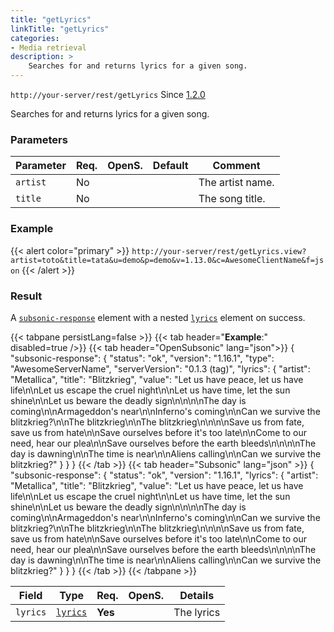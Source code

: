 ```yaml
---
title: "getLyrics"
linkTitle: "getLyrics"
categories:
- Media retrieval
description: >
    Searches for and returns lyrics for a given song.
---
```


`http://your-server/rest/getLyrics` Since [1.2.0](../../subsonic-versions)

Searches for and returns lyrics for a given song.

### Parameters

| Parameter | Req. | OpenS. | Default | Comment |
| --- | --- | --- | --- | --- |
| `artist` | No  |  |   | The artist name. |
| `title` | No  |  |   | The song title. |

### Example

{{< alert color="primary" >}} `http://your-server/rest/getLyrics.view?artist=toto&title=tata&u=demo&p=demo&v=1.13.0&c=AwesomeClientName&f=json` {{< /alert >}}

### Result

A [`subsonic-response`](../../responses/subsonic-response) element with a nested [`lyrics`](../../responses/lyrics) element on success.

{{< tabpane persistLang=false >}}
{{< tab header="**Example**:" disabled=true />}}
{{< tab header="OpenSubsonic" lang="json">}}
{
  "subsonic-response": {
    "status": "ok",
    "version": "1.16.1",
    "type": "AwesomeServerName",
    "serverVersion": "0.1.3 (tag)",
    "lyrics": {
      "artist": "Metallica",
      "title": "Blitzkrieg",
      "value": "Let us have peace, let us have life\n\nLet us escape the cruel night\n\nLet us have time, let the sun shine\n\nLet us beware the deadly sign\n\n\n\nThe day is coming\n\nArmageddon's near\n\nInferno's coming\n\nCan we survive the blitzkrieg?\n\nThe blitzkrieg\n\nThe blitzkrieg\n\n\n\nSave us from fate, save us from hate\n\nSave ourselves before it's too late\n\nCome to our need, hear our plea\n\nSave ourselves before the earth bleeds\n\n\n\nThe day is dawning\n\nThe time is near\n\nAliens calling\n\nCan we survive the blitzkrieg?"
    }
  }
}
{{< /tab >}}
{{< tab header="Subsonic" lang="json" >}}
{
  "subsonic-response": {
    "status": "ok",
    "version": "1.16.1",
    "lyrics": {
      "artist": "Metallica",
      "title": "Blitzkrieg",
      "value": "Let us have peace, let us have life\n\nLet us escape the cruel night\n\nLet us have time, let the sun shine\n\nLet us beware the deadly sign\n\n\n\nThe day is coming\n\nArmageddon's near\n\nInferno's coming\n\nCan we survive the blitzkrieg?\n\nThe blitzkrieg\n\nThe blitzkrieg\n\n\n\nSave us from fate, save us from hate\n\nSave ourselves before it's too late\n\nCome to our need, hear our plea\n\nSave ourselves before the earth bleeds\n\n\n\nThe day is dawning\n\nThe time is near\n\nAliens calling\n\nCan we survive the blitzkrieg?"
    }
  }
}
{{< /tab >}}
{{< /tabpane >}}

| Field |  Type | Req. | OpenS. | Details |
| --- | --- | --- | --- | --- |
| `lyrics` | [`lyrics`](../../responses/lyrics) | **Yes** |     | The lyrics |
